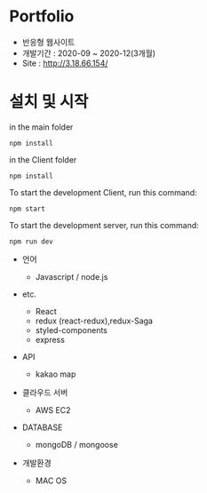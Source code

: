 # Portfolio	
- 반응형 웹사이트
- 개발기간 : 2020-09 ~ 2020-12(3개월)
- Site : http://3.18.66.154/
# 설치 및 시작
  in the main folder
  ```
  npm install
  ```
  in the Client folder
  ```
  npm install
  ```
  To start the development Client, run this command:
  ```
  npm start
  ```
  To start the development server, run this command:
  ```
  npm run dev
  ```

- 언어
  - Javascript / node.js
  
 - etc. 
   - React
   - redux (react-redux),redux-Saga
   - styled-components
   - express

 - API
    - kakao map
    
- 클라우드 서버
   - AWS EC2
   
- DATABASE 
  - mongoDB / mongoose
  
- 개발환경
  - MAC OS

 

  

   
  
  

  

